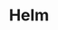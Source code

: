 ---
layout: child_layout/case_studies_item
title: Helm
permalink: /case-studies/
content_type: case_study
featured_on_homepage: true
feature_order: 1
feature_image: /assets/img/content/case-studies/helm@2x.jpg
hero: video-2

vision: <p>Helm is a leading Sydney property developer providing a lasting social legacy through the delivery of architecturally designed buildings that are balanced and beautifully proportioned. Their vision is to create luxury residences that are spacious, livable, functional and of extremely high quality.</p>

strategy_execution: <p>We worked with the Helm executive team to choose the name then develop the brand identity for their latest development. Following that we worked on the look and feel that would role across all elements required to create interest and sales in the properties. This creative went across a website, property brochure, press advertisements, direct mailer, outdoor signage and other collateral.</p><p>Launched in late June 2014, sixteen of the eighteen apartments sold off plan in the first weekend. By three weeks all apartments sold. Tom Thumb is currently working on their next three developments.</p>

testimonial_id: 4

media:
  - src: /assets/img/content/case-studies/helm@2x.jpg
  - src: /assets/img/content/case-studies/helm-2@2x.jpg
  - src: /assets/img/content/case-studies/helm-3@2x.jpg
---